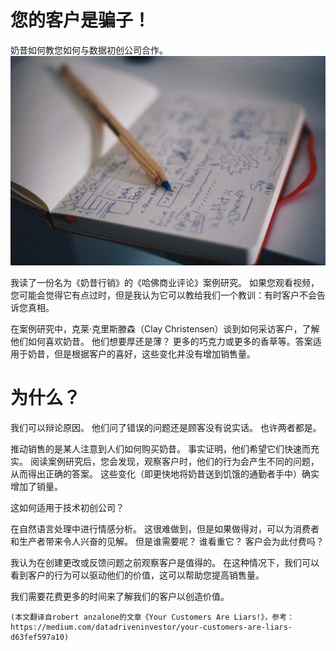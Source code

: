# 您的客户是骗子！

奶昔如何教您如何与数据初创公司合作。
![](0!AZiAnb87A9OyFcDY.jpeg)

我读了一份名为《奶昔行销》的《哈佛商业评论》案例研究。 如果您观看视频，您可能会觉得它有点过时，但是我认为它可以教给我们一个教训：有时客户不会告诉您真相。

在案例研究中，克莱·克里斯滕森（Clay Christensen）谈到如何采访客户，了解他们如何喜欢奶昔。 他们想要厚还是薄？ 更多的巧克力或更多的香草等。答案适用于奶昔，但是根据客户的喜好，这些变化并没有增加销售量。
# 为什么？

我们可以辩论原因。 他们问了错误的问题还是顾客没有说实话。 也许两者都是。

推动销售的是某人注意到人们如何购买奶昔。 事实证明，他们希望它们快速而充实。 阅读案例研究后，您会发现，观察客户时，他们的行为会产生不同的问题，从而得出正确的答案。 这些变化（即更快地将奶昔送到饥饿的通勤者手中）确实增加了销量。

这如何适用于技术初创公司？

在自然语言处理中进行情感分析。 这很难做到，但是如果做得对，可以为消费者和生产者带来令人兴奋的见解。 但是谁需要呢？ 谁看重它？ 客户会为此付费吗？

我认为在创建更改或反馈问题之前观察客户是值得的。 在这种情况下，我们可以看到客户的行为可以驱动他们的价值，这可以帮助您提高销售量。

我们需要花费更多的时间来了解我们的客户以创造价值。
```
(本文翻译自robert anzalone的文章《Your Customers Are Liars!》，参考：https://medium.com/datadriveninvestor/your-customers-are-liars-d63fef597a10)
```
